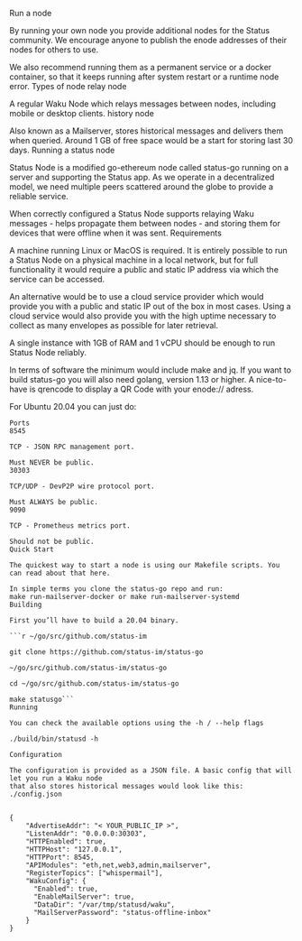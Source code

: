 
Run a node

By running your own node you provide additional nodes for the Status community. We encourage anyone to publish the enode addresses of their nodes for others to use.

We also recommend running them as a permanent service or a docker container, so that it keeps running after system restart or a runtime node error.
Types of node
relay node

A regular Waku Node which relays messages between nodes, including mobile or desktop clients.
history node

Also known as a Mailserver, stores historical messages and delivers them when queried. Around 1 GB of free space would be a start for storing last 30 days.
Running a status node

Status Node is a modified go-ethereum node called status-go running on a server and supporting the Status app. As we operate in a decentralized model, we need multiple peers scattered around the globe to provide a reliable service.

When correctly configured a Status Node supports relaying Waku messages - helps propagate them between nodes - and storing them for devices that were offline when it was sent.
Requirements

A machine running Linux or MacOS is required. It is entirely possible to run a Status Node on a physical machine in a local network, but for full functionality it would require a public and static IP address via which the service can be accessed.

An alternative would be to use a cloud service provider which would provide you with a public and static IP out of the box in most cases. Using a cloud service would also provide you with the high uptime necessary to collect as many envelopes as possible for later retrieval.

A single instance with 1GB of RAM and 1 vCPU should be enough to run Status Node reliably.

In terms of software the minimum would include make and jq.
If you want to build status-go you will also need golang, version 1.13 or higher. A nice-to-have is qrencode to display a QR Code with your enode:// adress.

For Ubuntu 20.04 you can just do:
```sudo apt install make jq golang qrencode
Ports
8545

TCP - JSON RPC management port.

Must NEVER be public.
30303

TCP/UDP - DevP2P wire protocol port.

Must ALWAYS be public.
9090

TCP - Prometheus metrics port.

Should not be public.
Quick Start

The quickest way to start a node is using our Makefile scripts. You can read about that here.

In simple terms you clone the status-go repo and run:
make run-mailserver-docker or make run-mailserver-systemd
Building

First you’ll have to build a 20.04 binary.

```r ~/go/src/github.com/status-im

git clone https://github.com/status-im/status-go

~/go/src/github.com/status-im/status-go

cd ~/go/src/github.com/status-im/status-go

make statusgo```
Running

You can check the available options using the -h / --help flags

./build/bin/statusd -h

Configuration

The configuration is provided as a JSON file. A basic config that will let you run a Waku node 
that also stores historical messages would look like this: ./config.json


{
    "AdvertiseAddr": "< YOUR_PUBLIC_IP >",
    "ListenAddr": "0.0.0.0:30303",
    "HTTPEnabled": true,
    "HTTPHost": "127.0.0.1",
    "HTTPPort": 8545,
    "APIModules": "eth,net,web3,admin,mailserver",
    "RegisterTopics": ["whispermail"],
    "WakuConfig": {
      "Enabled": true,
      "EnableMailServer": true,
      "DataDir": "/var/tmp/statusd/waku",
      "MailServerPassword": "status-offline-inbox"
    }
}
            

